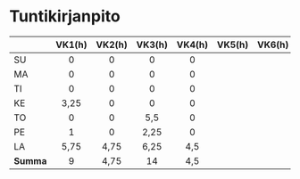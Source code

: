# Tuntikirjanpito

|         | VK1(h)| VK2(h)| VK3(h) | VK4(h)| VK5(h)| VK6(h)| VK7(h) | VK8(h) | **Summa** |
|---------|:-----:|:-----:|:------:|:-----:|:-----:|:-----:|:------:|:------:|:---------:|
| SU      |  0    |  0    |  0     |   0   |       |       |        |        |           |
| MA      |  0    |  0    |  0     |   0   |       |       |        |        |           |
| TI      |  0    |  0    |  0     |   0   |       |       |        |        |           |
| KE      |  3,25 |  0    |  0     |   0   |       |       |        |        |           |
| TO      |  0    |  0    |  5,5   |   0   |       |       |        |        |           |
| PE      |  1    |  0    |  2,25  |   0   |       |       |        |        |           |
| LA      |  5,75 |  4,75 |  6,25  |   4,5 |       |       |        |        |           |
|**Summa**|  9    |  4,75 |  14    |   4,5 |       |       |        |        |           |
